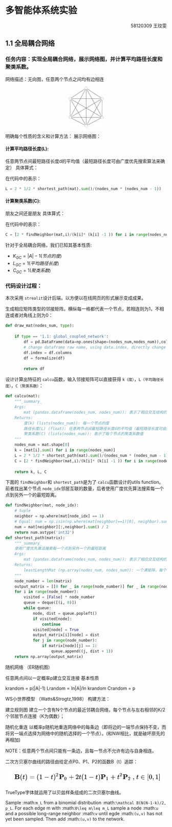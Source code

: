 # 多智能体系统实验

<p align="right" >58120309 王玟雯</p>

## 1.1	全局耦合网络

### 任务内容：实现全局耦合网络，展示网络图，并计算平均路径长度和聚类系数。

网络描述：无向图，任意两个节点之间均有边相连

<div align=center><img src="./image/readme/pic1.jpg"></div>

明确每个性质的含义和计算方法：
展示网络图：

#### 计算平均路径长度(L):

任意两节点间最短路径长度d的平均值（最短路径长度可由广度优先搜索算法来确定）
具体算式：

在代码中的表示：

```python
L = 2 * 1/2 * shortest_path(mat).sum()/(nodes_num * (nodes_num - 1))
```

#### 计算聚类系数(C):

朋友之间还是朋友
具体算式：

在代码中的表示：

```python
C = [2 * findNeighbor(mat,i)/(k[i]* (k[i] -1 )) for i in range(nodes_num)]
```

针对于全局耦合网络，我们已知其基本性质:

- $K_{GC} = |A| - 1 (节点的度)$
- $L_{GC} = 1 (平均路径长度)$
- $C_{GC} = 1 (聚类系数)$

### 代码设计过程：

本次采用 ``strealit``设计后端，以方便以在线网页的形式展示变成成果。

生成相应矩阵类型的邻接矩阵。横纵每一格都代表一个节点，若相连则为1，不相连或者对角线上则为0：

```python
def draw_mat(nodes_num, type):
  
    if type == '1.1: global_coupled_network':
        df = pd.DataFrame(data=np.ones(shape=(nodes_num,nodes_num)),columns=(i+1 for i in range(nodes_num)))
        # change dataframe raw name, using data.index, directly change it.
        df.index = df.columns
        df = formalize(df)
    
        return df
```

设计计算出特征的 ``calcu``函数，输入邻接矩阵可以直接获得 ``k（度）``，``L（平均路径长度）``，``C（聚类系数）``：

```python
def calcu(mat):
    """_summary_
    Args:
        mat (pandas.dataframe(nodes_num, nodes_num)): 表示了相应交互结构的矩阵表示
    Returns:
        度(k) (lists(nodes_num)): 每一个节点的度
        路径长度(L) (float): 任意两节点间最短路径长度d的平均值（最短路径长度可由广度优先搜索算法来确定）
        聚类系数(C) (lists(nodes_num)): 表示了每个节点的聚类系数值
    """
    nodes_num = mat.shape[0]
    k = [mat[i].sum() for i in range(nodes_num)]
    L = 2 * 1/2 * shortest_path(mat).sum()/(nodes_num * (nodes_num - 1))
    C = [2 * findNeighbor(mat,i)/(k[i]* (k[i] -1 )) for i in range(nodes_num)]
  
    return k, L, C
```

下面的 ``findNeighbor``和 ``shortest_path``是为了 ``calcu``函数设计的utils function。前者找出某个节点 ``node_idx``邻居互联的数量，后者使用广度优先算法搜索每一个点到另外一个的最短距离。

```python
def findNeighbor(mat, node_idx):
    # tuple 
    neighbor = np.where(mat[node_idx] == 1)
    # Equal: num = np.isin(np.where(mat[neighbor]==1)[0], neighbor).sum() / 2
    num = mat[neighbor][:,neighbor].sum() / 2
    return num.astype('int32')
def shortest_path(matrix):
    """_summary_
    使用广度优先算法搜索每一个点到另外一个的最短距离
    Args:
        mat (pandas.dataframe(nodes_num, nodes_num)): 表示了相应交互结构的矩阵表示
    Returns:
        leastLengthMat (np.array(nodes_num, nodes_num)): 一个满矩阵，每个值代表从i点到j点的最短路径长度
    """
    node_number = len(matrix)
    output_matrix = [[0 for _ in range(node_number)] for _ in range(node_number)]
    for i in range(node_number):
        visited = [False] * node_number
        queue = deque([(i, 0)])
        while queue:
            node, dist = queue.popleft()
            if visited[node]:
                continue
            visited[node] = True
            output_matrix[i][node] = dist
            for j in range(node_number):
                if matrix[node][j] == 1:
                    queue.append((j, dist + 1))
    return np.array(output_matrix)
```

随机网络 （ER随机图）

任意两点间以一定概率p建立交互连接
基本性质

krandom = p(|A|-1)
Lrandom ∝ ln|A|/ln krandom
Crandom = p

WS小世界模型 （Watts&Strogtz,1998）
构建方法：

建立规则图
建立一个含有N个节点的最近邻耦合网络，每个节点与左右相邻的K/2个邻居节点连接（K为偶数）；

随机化重连
以概率p随机地重连网络中的每条边（即将边的一端节点保持不变，而将另一端点选择为网络中的随机选择的一个节点）。(和NW相比，就是破坏原先的再相加)

NOTE：任意两个节点间只能有一条边，且每一节点不允许有边与自身相连。

二次方贝塞尔曲线的路径由给定点P0、P1、P2的函数B（t）追踪：

![1684808193542](image/readme/1684808193542.png)

TrueType字体就运用了以贝兹样条组成的二次贝塞尔曲线。


   Sample :math:`m_L` from a binomial distribution
    :math:`\mathcal B(N(N-1-k)/2, p_L`. For each edge
    m with :math:`0\leq m\leq m_L` sample a node :math:`u`
    and a possible long-range neighbor :math:`v` until
    egde :math:`(u,v)` has not yet been sampled.
    Then add :math:`(u,v)` to the network.


